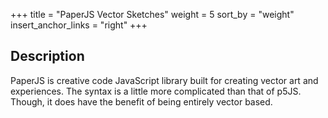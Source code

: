 +++
title = "PaperJS Vector Sketches"
weight = 5
sort_by = "weight"
insert_anchor_links = "right"
+++

## Description

PaperJS is creative code JavaScript library built for creating vector art and experiences. The syntax is a little more complicated than that of p5JS. Though, it does have the benefit of being entirely vector based.
